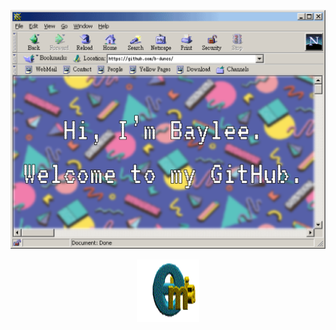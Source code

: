 ![alterednetspace](https://github.com/b-duncs/b-duncs/blob/main/alterednetscape-01.png)

<p align="center">
<a href="mailto: baylee@bowencreative.org"><img src="https://github.com/b-duncs/b-duncs/blob/main/animatedemail.gif" alt="Email Link" style="width:100px;height:100px;"></a>
</p>

<!---
<p align="center">
<img width="200" src="https://profile-counter.glitch.me/b-duncs/count.svg" alt="Visitor Count">
</p>
<p align="center">
<img src="https://github.com/b-duncs/b-duncs/blob/main/html5.svg" alt="HTML5" width=24 height=24>
<img src="https://github.com/b-duncs/b-duncs/blob/main/gnubash.svg" alt="GNU Bash" width=24 height=24>
<img src="https://github.com/b-duncs/b-duncs/blob/main/c.svg" alt="C" width=24 height=24>
<img src="https://github.com/b-duncs/b-duncs/blob/main/python.svg" alt="Python" width=24 height=24>
<img src="https://github.com/b-duncs/b-duncs/blob/main/mysql.svg" alt="MySQL" width=24 height=24>
<img src="https://github.com/b-duncs/b-duncs/blob/main/javascript.svg" alt="JavaScript" width=24 height=24>
</p>
--->
